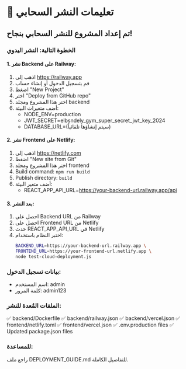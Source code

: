 # 🚀 تعليمات النشر السحابي

## تم إعداد المشروع للنشر السحابي بنجاح!

### الخطوة التالية: النشر اليدوي

#### 1. نشر Backend على Railway:
1. اذهب إلى https://railway.app
2. قم بتسجيل الدخول أو إنشاء حساب
3. اضغط "New Project"
4. اختر "Deploy from GitHub repo"
5. اختر هذا المشروع ومجلد backend
6. أضف متغيرات البيئة:
   - NODE_ENV=production
   - JWT_SECRET=elbsndely_gym_super_secret_jwt_key_2024
   - DATABASE_URL=(سيتم إنشاؤها تلقائياً)

#### 2. نشر Frontend على Netlify:
1. اذهب إلى https://netlify.com
2. اضغط "New site from Git"
3. اختر هذا المشروع ومجلد frontend
4. Build command: `npm run build`
5. Publish directory: `build`
6. أضف متغير البيئة:
   - REACT_APP_API_URL=https://your-backend-url.railway.app/api

#### 3. بعد النشر:
1. احصل على Backend URL من Railway
2. احصل على Frontend URL من Netlify
3. حدث REACT_APP_API_URL في Netlify
4. اختبر النظام باستخدام:
   ```bash
   BACKEND_URL=https://your-backend-url.railway.app \
   FRONTEND_URL=https://your-frontend-url.netlify.app \
   node test-cloud-deployment.js
   ```

### بيانات تسجيل الدخول:
- اسم المستخدم: admin
- كلمة المرور: admin123

### الملفات المُعدة للنشر:
✅ backend/Dockerfile
✅ backend/railway.json
✅ backend/vercel.json
✅ frontend/netlify.toml
✅ frontend/vercel.json
✅ .env.production files
✅ Updated package.json files

### للمساعدة:
راجع ملف DEPLOYMENT_GUIDE.md للتفاصيل الكاملة.
